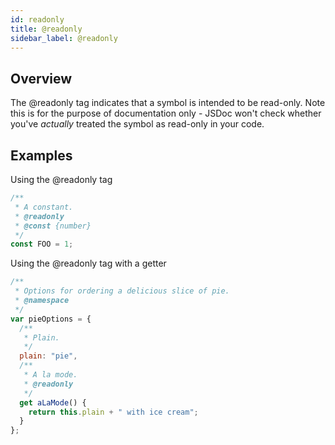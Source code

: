 ```yaml
---
id: readonly
title: @readonly
sidebar_label: @readonly
---
```


## Overview

The @readonly tag indicates that a symbol is intended to be read-only. Note this is for the purpose of documentation only - JSDoc won't check whether you've _actually_ treated the symbol as read-only in your code.

## Examples

Using the @readonly tag

```js
/**
 * A constant.
 * @readonly
 * @const {number}
 */
const FOO = 1;
```

Using the @readonly tag with a getter

```js
/**
 * Options for ordering a delicious slice of pie.
 * @namespace
 */
var pieOptions = {
  /**
   * Plain.
   */
  plain: "pie",
  /**
   * A la mode.
   * @readonly
   */
  get aLaMode() {
    return this.plain + " with ice cream";
  }
};
```
